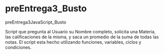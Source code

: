# preEntrega3_Busto
preEntrega3JavaScript_Busto

Script que pregunta al Usuario su Nombre completo, solicita una Materia, las calificaciones de la misma, y saca un promedio de la suma de todas las notas.
El script esta hecho utilizando funciones, variables, ciclos y condiciones.
